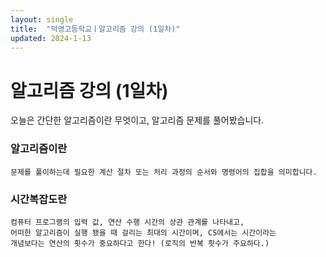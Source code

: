 ```yaml
---
layout: single
title:  "덕영고등학교ㅣ알고리즘 강의 (1일차)"
updated: 2024-1-13
---
```


# 알고리즘 강의 (1일차)

오늘은 간단한 알고리즘이란 무엇이고, 알고리즘 문제를 풀어봤습니다.

### 알고리즘이란

```
문제를 풀이하는데 필요한 계산 절차 또는 처리 과정의 순서와 명령어의 집합을 의미합니다.
```

### 시간복잡도란

```
컴퓨터 프로그램의 입력 값, 연산 수행 시간의 상관 관계를 나타내고,
어떠한 알고리즘이 실행 됐을 때 걸리는 최대의 시간이며, CS에서는 시간이라는
개념보다는 연산의 횟수가 중요하다고 한다! (로직의 반복 흿수가 주요하다.)
```

